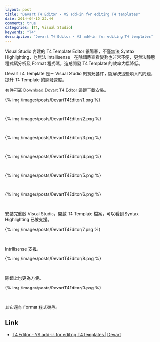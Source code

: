 ```yaml
---
layout: post
title: "Devart T4 Editor - VS add-in for editing T4 templates"
date: 2014-04-15 23:44
comments: true
categories: [T4, Visual Studio]
keywords: "T4"
description: "Devart T4 Editor - VS add-in for editing T4 templates"
---
```


Visual Studio 內建的 T4 Template Editor 很陽春，不僅無法 Syntax Highlighting，也無法 Intellisense，在除錯時查看變數也非常不便，更無法靜態程式碼分析及 Format 程式碼，造成開發 T4 Template 的效率大幅降低。 

<!-- More -->

Devart T4 Template 是ㄧ Visual Studio 的擴充套件，能解決這些煩人的問題，提升 T4 Template 的開發速度。 

套件可至 [Download Devart T4 Editor](http://www.devart.com/t4-editor/download.html) 這邊下載安裝。 

{% img /images/posts/DevartT4Editor/1.png %}

<br/>

{% img /images/posts/DevartT4Editor/2.png %}

<br/>

{% img /images/posts/DevartT4Editor/3.png %}

<br/>

{% img /images/posts/DevartT4Editor/4.png %}

<br/>

{% img /images/posts/DevartT4Editor/5.png %}

<br/>

{% img /images/posts/DevartT4Editor/6.png %}

<br/>

安裝完重啟 Visual Studio，開啟 T4 Template 檔案，可以看到 Syntax Highlighting 已被支援。  

{% img /images/posts/DevartT4Editor/7.png %}

<br/>

Intrllisense 支援。  

{% img /images/posts/DevartT4Editor/8.png %}

<br/>

除錯上也更為方便。

{% img /images/posts/DevartT4Editor/9.png %}

<br/>

其它還有 Format 程式碼等。  


Link
----
* [T4 Editor - VS add-in for editing T4 templates | Devart](http://www.devart.com/t4-editor/)
